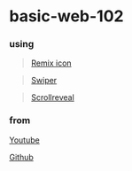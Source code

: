 # basic-web-102

### using

>[Remix icon](https://remixicon.com/)

>[Swiper](https://swiperjs.com/)

>[Scrollreveal](https://scrollrevealjs.org/)


### from

[Youtube](https://www.youtube.com/watch?v=YzRDHxbw1RU&t=323s&ab_channel=Bedimcode)

[Github](https://github.com/bedimcode/responsive-travel-website)
